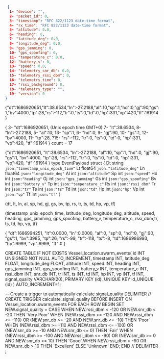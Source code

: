  ```json
   {
    1- "device": "",
    2- "packet_id": 0,
    3- "timestamp": "RFC 822/1123 date-time format",
    4- "rx_time": "RFC 822/1123 date-time format",
    5- "altitude": 0.0,
    6- "heading": 0,
    7- "latitude_deg": 0.0,
    8- "longitude_deg": 0.0,
    9- "gps_jamming": 0,
    10- "gps_spoofing": 0,
    11- "temperature_c": 0.0,
    12- "battery_v": 0,
    13- "speed": 0.0,
    14- "telemetry_snr_db": 0.0,
    15- "telemetry_rssi_dbm": 0,
    16- "telemetry_time": 0,
    17- "rssi_background": 0,
    18- "telemetry_type": "",
    19- "version": 0
  }
  ```

{"dt":1686920651,"lt":38.6534,"ln":-27.2188,"al":10,"sp":1,"hd":0,"gj":90,"gs":1,"bv":4000,"tp":28,"rs":-112,"tr":0,"ts":0,"td":0,"hp":331,"vp":420,"tf":161914}

{
3- "dt":1686920651, (Unix epoch time GMT+0)
7- "lt":38.6534,
8- "ln":-27.2188,
5- "al":10,
13- "sp":1,
6- "hd":0,
9- "gj":90,
10- "gs":1,
12- "bv":4000,
11- "tp":28,
?15- "rs":-112,
"tr":0,
"ts":0,
"td":0,
"hp":331,
"vp":420,
"tf":161914
}
count = 17

{"dt":1686920651,
"lt":38.6534,
"ln":-27.2188,
"al":10,
"sp":1,
"hd":0,
"gj":90,
"gs":1,
"bv":4000,
"tp":28,
"rs":-112,
"tr":0,
"ts":0,
"td":0,
"hp":331,
"vp":420,
"tf":161914
}
type EventPayload struct {
	Dt      string  `json:"timestamp_unix_epoch_time"`
	Lt      float64 `json:"latitude_deg"`
	Ln      float64 `json:"longitude_deg"`
	Al      int     `json:"altitude"`
	Sp      int     `json:"speed"`
	Hd      int     `json:"heading"`
	Gj      int     `json:"gps_jamming"`
	Gs      int     `json:"gps_spoofing"`
	Bv      int     `json:"battery_v"`
	Tp      int     `json:"temperature_c"`
	Rs      int     `json:"rssi_dbm"`
    Tr      int     `json:"tr"`
    Ts      int     `json:"ts"`
    Td      int     `json:"td"`
    Hp      int     `json:"hp"`
    Vp      int     `json:"vp"`
    Tf      int     `json:"tf"`
}


(dt, lt, ln, al, sp, hd, gj, gs, bv, tp, rs, tr, ts, td, hp, vp, tf)


(timestamp_unix_epoch_time, latitude_deg, longitude_deg, altitude, speed, heading, gps_jamming, gps_spoofing, battery_v, temperature_c, rssi_dbm,tr, ts, td, hp, vp, tf)






{
"dt":1686994251,
"lt":0.0000,
"ln":0.0000,
"al":0,
"sp":0,
"hd":0,
"gj":90,
"gs":1,
"bv":3985,
"tp":26,
"rs":-99,
"tr":-118,
"ts":-8,
"td":1686986993,
"hp":9999,
"vp":9999,
"tf":0
}

CREATE TABLE IF NOT EXISTS Vessel_location.swarm_events(
   id INT UNSIGNED NOT NULL AUTO_INCREMENT,
   timestamp INT,
   latitude_deg FLOAT,
   longitude_deg FLOAT,
   altitude INT,
   speed INT,
   heading INT,
   gps_jamming INT,
   gps_spoofing INT,
   battery_v INT,
   temperature_c INT,
   rssi_dbm INT,
   snr_db INT,
   tr INT,
   ts INT,
   td INT,
   hp INT,
   vp INT,
   tf INT,
   signal_quality VARCHAR(20),
   PRIMARY KEY (id),
   UNIQUE KEY id_UNIQUE (id)
) AUTO_INCREMENT=1;

-- Create a trigger to automatically calculate signal_quality
DELIMITER //
CREATE TRIGGER calculate_signal_quality BEFORE INSERT ON Vessel_location.swarm_events
FOR EACH ROW
BEGIN
  SET NEW.signal_quality =
    CASE
      WHEN NEW.rssi_dbm < -120 OR NEW.snr_db < -20 THEN 'Very Poor'
      WHEN (NEW.rssi_dbm >= -120 AND NEW.rssi_dbm <= -110) OR (NEW.snr_db >= -20 AND NEW.snr_db <= -10) THEN 'Poor'
      WHEN (NEW.rssi_dbm >= -110 AND NEW.rssi_dbm <= -100) OR (NEW.snr_db >= -10 AND NEW.snr_db <= 0) THEN 'Fair'
      WHEN (NEW.rssi_dbm >= -100 AND NEW.rssi_dbm <= -90) OR (NEW.snr_db >= 0 AND NEW.snr_db <= 10) THEN 'Good'
      WHEN NEW.rssi_dbm > -90 OR NEW.snr_db > 10 THEN 'Excellent'
      ELSE 'Unknown'
    END;
END //
DELIMITER ;
